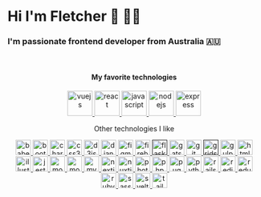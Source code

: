 <h1>Hi I'm Fletcher 👋 👨‍💻</h1>
<h3>I'm passionate frontend developer from Australia 🇦🇺</h3>

<br/>

<h4 align="center">My favorite technologies</h4>
<p align="center">
	<a href="https://vuejs.org/" target="_blank">
		<img src="https://devicons.github.io/devicon/devicon.git/icons/vuejs/vuejs-original-wordmark.svg" alt="vuejs" width="50" height="50"/>
	</a>
  	<a href="https://reactjs.org/" target="_blank">
		<img src="https://devicons.github.io/devicon/devicon.git/icons/react/react-original-wordmark.svg" alt="react" width="50" height="50"/>
	</a>
  	<a href="https://developer.mozilla.org/en-US/docs/Web/JavaScript" target="_blank">
		<img src="https://devicons.github.io/devicon/devicon.git/icons/javascript/javascript-original.svg" alt="javascript" width="50" height="50"/>
	</a>
 	 <a href="https://nodejs.org" target="_blank">
		<img src="https://devicons.github.io/devicon/devicon.git/icons/nodejs/nodejs-original-wordmark.svg" alt="nodejs" width="50" height="50"/>
	</a>
  	<a href="https://expressjs.com" target="_blank">
		<img src="https://devicons.github.io/devicon/devicon.git/icons/express/express-original-wordmark.svg" alt="express" width="50" height="50"/>
	</a>
</p>

<p align="center">Other technologies I like</p>

<p align="center">
	<a href="https://babeljs.io/" target="_blank">
		<img src="https://www.vectorlogo.zone/logos/babeljs/babeljs-icon.svg" alt="babel" width="30" height="30"/>
	</a>
	<a href="https://getbootstrap.com" target="_blank">
		<img src="https://devicons.github.io/devicon/devicon.git/icons/bootstrap/bootstrap-plain.svg" alt="bootstrap" width="30" height="30"/>
	</a>
	<a href="https://www.chartjs.org" target="_blank">
		<img src="https://www.chartjs.org/media/logo-title.svg" alt="chartjs" width="30" height="30"/>
	</a>
	<a href="https://www.w3schools.com/css/" target="_blank">
		<img src="https://devicons.github.io/devicon/devicon.git/icons/css3/css3-original-wordmark.svg" alt="css3" width="30" height="30"/>
	</a>
	<a href="https://d3js.org/" target="_blank">
		<img src="https://devicons.github.io/devicon/devicon.git/icons/d3js/d3js-original.svg" alt="d3js" width="30" height="30"/>
	</a>
	<a href="https://www.djangoproject.com/" target="_blank">
		<img src="https://devicons.github.io/devicon/devicon.git/icons/django/django-original.svg" alt="django" width="30" height="30"/>
	</a>
	<a href="https://www.figma.com/" target="_blank">
		<img src="https://www.vectorlogo.zone/logos/figma/figma-icon.svg" alt="figma" width="30" height="30"/>
	</a>
	<a href="https://firebase.google.com/" target="_blank">
		<img src="https://www.vectorlogo.zone/logos/firebase/firebase-icon.svg" alt="firebase" width="30" height="30"/>
	</a>
	<a href="" target="_blank">
		<img src="https://www.vectorlogo.zone/logos/pocoo_flask/pocoo_flask-icon.svg" alt="flask" width="30" height="30"/>
	</a>
	<a href="https://www.gatsbyjs.com/" target="_blank">
		<img src="https://www.vectorlogo.zone/logos/gatsbyjs/gatsbyjs-icon.svg" alt="gatsby" width="30" height="30"/>
	</a>
	<a href="https://git-scm.com/" target="_blank">
		<img src="https://www.vectorlogo.zone/logos/git-scm/git-scm-icon.svg" alt="git" width="30" height="30"/>
	</a>
	<a href="" target="_blank">
		<img src="https://www.vectorlogo.zone/logos/gridsome/gridsome-icon.svg" alt="gridsome" width="30" height="30"/>
	</a>
	<a href="https://gulpjs.com" target="_blank">
		<img src="https://devicons.github.io/devicon/devicon.git/icons/gulp/gulp-plain.svg" alt="gulp" width="30" height="30"/>
	</a>
	<a href="https://www.w3.org/html/" target="_blank">
		<img src="https://devicons.github.io/devicon/devicon.git/icons/html5/html5-original-wordmark.svg" alt="html5" width="30" height="30"/>
	</a>
	<a href="https://www.adobe.com/in/products/illustrator.html" target="_blank">
		<img src="https://www.vectorlogo.zone/logos/adobe_illustrator/adobe_illustrator-icon.svg" alt="illustrator" width="30" height="30"/>
	</a>
	<a href="https://jestjs.io" target="_blank">
		<img src="https://www.vectorlogo.zone/logos/jestjsio/jestjsio-icon.svg" alt="jest" width="30" height="30"/>
	</a>
	<a href="https://mochajs.org" target="_blank">
		<img src="https://www.vectorlogo.zone/logos/mochajs/mochajs-icon.svg" alt="mocha" width="30" height="30"/>
	</a>
	<a href="https://www.mongodb.com/" target="_blank">
		<img src="https://devicons.github.io/devicon/devicon.git/icons/mongodb/mongodb-original-wordmark.svg" alt="mongodb" width="30" height="30"/>
	</a>
	<a href="https://www.mysql.com/" target="_blank">
		<img src="https://devicons.github.io/devicon/devicon.git/icons/mysql/mysql-original-wordmark.svg" alt="mysql" width="30" height="30"/>
	</a>
	<a href="https://nextjs.org/" target="_blank">
		<img src="https://cdn.worldvectorlogo.com/logos/nextjs-3.svg" alt="nextjs" width="30" height="30"/>
	</a>
	<a href="https://nuxtjs.org/" target="_blank">
		<img src="https://www.vectorlogo.zone/logos/nuxtjs/nuxtjs-icon.svg" alt="nuxtjs" width="30" height="30"/>
	</a>
	<a href="https://www.photoshop.com/en" target="_blank">
		<img src="https://devicons.github.io/devicon/devicon.git/icons/photoshop/photoshop-plain.svg" alt="photoshop" width="30" height="30"/>
	</a>
	<a href="https://www.php.net" target="_blank">
		<img src="https://devicons.github.io/devicon/devicon.git/icons/php/php-original.svg" alt="php" width="30" height="30"/>
	</a>
	<a href="https://pugjs.org" target="_blank">
		<img src="https://cdn.worldvectorlogo.com/logos/pug.svg" alt="pug" width="30" height="30"/>
	</a>
	<a href="https://www.python.org" target="_blank">
		<img src="https://devicons.github.io/devicon/devicon.git/icons/python/python-original.svg" alt="python" width="30" height="30"/>
	</a>
	<a href="https://rubyonrails.org" target="_blank">
		<img src="https://devicons.github.io/devicon/devicon.git/icons/rails/rails-original-wordmark.svg" alt="rails" width="30" height="30"/>
	</a>
	<a href="https://redis.io" target="_blank">
		<img src="https://devicons.github.io/devicon/devicon.git/icons/redis/redis-original-wordmark.svg" alt="redis" width="30" height="30"/>
	</a>
	<a href="https://redux.js.org" target="_blank">
		<img src="https://devicons.github.io/devicon/devicon.git/icons/redux/redux-original.svg" alt="redux" width="30" height="30"/>
	</a>
	<a href="https://www.ruby-lang.org/en/" target="_blank">
		<img src="https://devicons.github.io/devicon/devicon.git/icons/ruby/ruby-original-wordmark.svg" alt="ruby" width="30" height="30"/>
	</a>
	<a href="https://sass-lang.com" target="_blank">
		<img src="https://devicons.github.io/devicon/devicon.git/icons/sass/sass-original.svg" alt="sass" width="30" height="30"/>
	</a>
	<a href="https://svelte.dev" target="_blank">
		<img src="https://upload.wikimedia.org/wikipedia/commons/1/1b/Svelte_Logo.svg" alt="svelte" width="30" height="30"/>
	</a>
	<a href="https://tailwindcss.com/" target="_blank">
		<img src="https://www.vectorlogo.zone/logos/tailwindcss/tailwindcss-icon.svg" alt="tailwind" width="30" height="30"/>
	</a>
</p>
